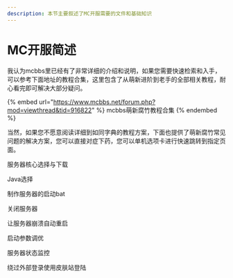 ```yaml
---
description: 本节主要叙述了MC开服需要的文件和基础知识
---
```


# MC开服简述

我认为mcbbs里已经有了非常详细的介绍和说明，如果您需要快速检索和入手，可以参考下面地址的教程合集，这里包含了从萌新进阶到老手的全部相关教程，耐心看完即可解决大部分疑问。

{% embed url="https://www.mcbbs.net/forum.php?mod=viewthread&tid=916822" %}
mcbbs萌新腐竹教程合集
{% endembed %}

当然，如果您不愿意阅读详细到如同字典的教程方案，下面也提供了萌新腐竹常见问题的解决方案，您可以直接对症下药，您可以单机选项卡进行快速跳转到指定页面。

服务器核心选择与下载

Java选择

制作服务器的启动bat

关闭服务器

让服务器崩溃自动重启

启动参数调优

服务器状态监控

绕过外部登录使用皮肤站登陆

